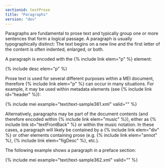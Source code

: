 ```yaml
---
sectionid: textProse
title: "Paragraphs"
version: "dev"
---
```


Paragraphs are fundamental to prose text and typically group one or more sentences that form a logical passage. A paragraph is usually typographically distinct: The text begins on a new line and the first letter of the content is often indented, enlarged, or both.

A paragraph is encoded with the {% include link elem="p" %} element:

{% include desc elem="p" %}

Prose text is used for several different purposes within a MEI document, therefore {% include link elem="p" %} can occur in many situations. For example, it may be used within metadata elements (see {% include link id="header" %}):

{% include mei example="text/text-sample361.xml" valid="" %}

Alternatively, paragraphs may be part of the document contents (and therefore encoded within {% include link elem="music" %}), either as {% include link id="textFrontBack" %} or within the music notation. In these cases, a paragraph will likely be contained by a {% include link elem="div" %} or other elements containing prose (e.g. {% include link elem="annot" %}, {% include link elem="figDesc" %}, etc.).

The following example shows a paragraph in a preface section:

{% include mei example="text/text-sample362.xml" valid="" %}
